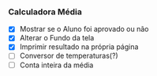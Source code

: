 ### Calculadora Média

- [x] Mostrar se o Aluno foi aprovado ou não
- [x] Alterar o Fundo da tela
- [x] Imprimir resultado na própria página
- [ ] Conversor de temperaturas(?)
- [ ] Conta inteira da média 
